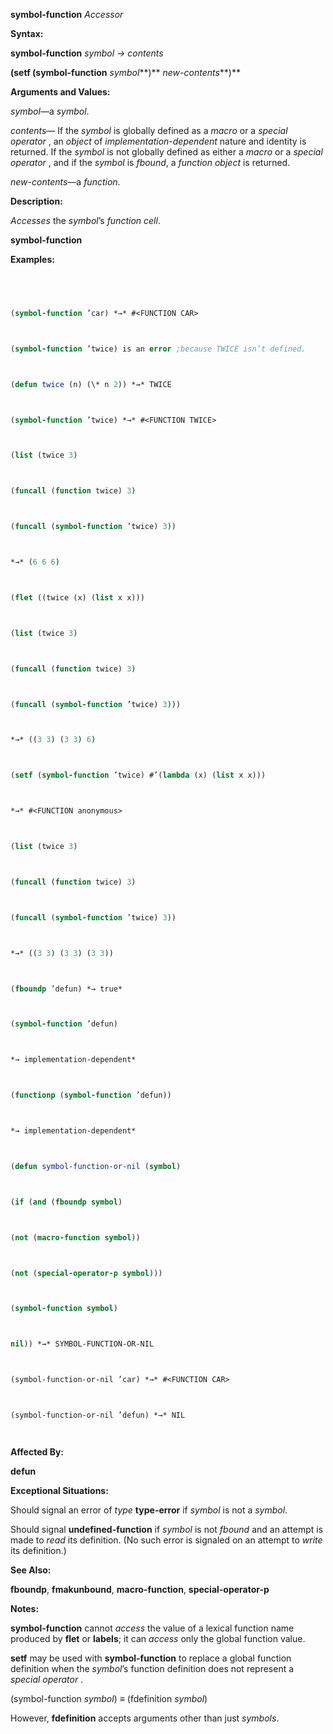 **symbol-function** *Accessor* 



**Syntax:** 



**symbol-function** *symbol → contents* 



**(setf (symbol-function** *symbol***)** *new-contents***)** 



**Arguments and Values:** 



*symbol*—a *symbol*. 



*contents*— If the *symbol* is globally defined as a *macro* or a *special operator* , an *object* of *implementation-dependent* nature and identity is returned. If the *symbol* is not globally defined as either a *macro* or a *special operator* , and if the *symbol* is *fbound*, a *function object* is returned. 



*new-contents*—a *function*. 



**Description:** 



*Accesses* the *symbol*’s *function cell*. 







 



 



**symbol-function** 



**Examples:**
```lisp
 



(symbol-function ’car) *→* #<FUNCTION CAR> 



(symbol-function ’twice) is an error ;because TWICE isn’t defined. 



(defun twice (n) (\* n 2)) *→* TWICE 



(symbol-function ’twice) *→* #<FUNCTION TWICE> 



(list (twice 3) 



(funcall (function twice) 3) 



(funcall (symbol-function ’twice) 3)) 



*→* (6 6 6) 



(flet ((twice (x) (list x x))) 



(list (twice 3) 



(funcall (function twice) 3) 



(funcall (symbol-function ’twice) 3))) 



*→* ((3 3) (3 3) 6) 



(setf (symbol-function ’twice) #’(lambda (x) (list x x))) 



*→* #<FUNCTION anonymous> 



(list (twice 3) 



(funcall (function twice) 3) 



(funcall (symbol-function ’twice) 3)) 



*→* ((3 3) (3 3) (3 3)) 



(fboundp ’defun) *→ true* 



(symbol-function ’defun) 



*→ implementation-dependent* 



(functionp (symbol-function ’defun)) 



*→ implementation-dependent* 



(defun symbol-function-or-nil (symbol) 



(if (and (fboundp symbol) 



(not (macro-function symbol)) 



(not (special-operator-p symbol))) 



(symbol-function symbol) 



nil)) *→* SYMBOL-FUNCTION-OR-NIL 



(symbol-function-or-nil ’car) *→* #<FUNCTION CAR> 



(symbol-function-or-nil ’defun) *→* NIL 




```
**Affected By:** 



**defun** 



**Exceptional Situations:** 



Should signal an error of *type* **type-error** if *symbol* is not a *symbol*. 



Should signal **undefined-function** if *symbol* is not *fbound* and an attempt is made to *read* its definition. (No such error is signaled on an attempt to *write* its definition.) 



**See Also:** 



**fboundp**, **fmakunbound**, **macro-function**, **special-operator-p** 







 



 



**Notes:** 



**symbol-function** cannot *access* the value of a lexical function name produced by **flet** or **labels**; it can *access* only the global function value. 



**setf** may be used with **symbol-function** to replace a global function definition when the *symbol*’s function definition does not represent a *special operator* . 



(symbol-function *symbol*) *≡* (fdefinition *symbol*) 



However, **fdefinition** accepts arguments other than just *symbols*. 



